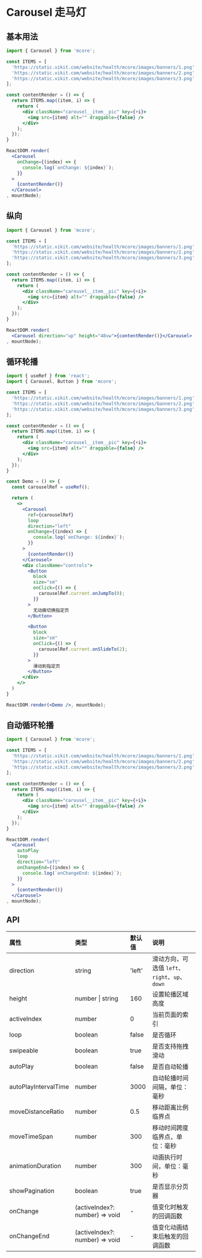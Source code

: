 # Carousel 走马灯



## 基本用法
```jsx
import { Carousel } from 'mcore';

const ITEMS = [
  'https://static.vikit.com/website/health/mcore/images/banners/1.png',
  'https://static.vikit.com/website/health/mcore/images/banners/2.png',
  'https://static.vikit.com/website/health/mcore/images/banners/3.png',
];

const contentRender = () => {
  return ITEMS.map((item, i) => {
    return (
      <div className="carousel__item__pic" key={+i}>
        <img src={item} alt="" draggable={false} />
      </div>
    );
  });
}

ReactDOM.render(
  <Carousel
    onChange={(index) => {
      console.log(`onChange: ${index}`);
    }}
  >
    {contentRender()}
  </Carousel>
, mountNode);
```



## 纵向
```jsx
import { Carousel } from 'mcore';

const ITEMS = [
  'https://static.vikit.com/website/health/mcore/images/banners/1.png',
  'https://static.vikit.com/website/health/mcore/images/banners/2.png',
  'https://static.vikit.com/website/health/mcore/images/banners/3.png',
];

const contentRender = () => {
  return ITEMS.map((item, i) => {
    return (
      <div className="carousel__item__pic" key={+i}>
        <img src={item} alt="" draggable={false} />
      </div>
    );
  });
}

ReactDOM.render(
  <Carousel direction="up" height="48vw">{contentRender()}</Carousel>
, mountNode);
```



## 循环轮播
```jsx
import { useRef } from 'react';
import { Carousel, Button } from 'mcore';

const ITEMS = [
  'https://static.vikit.com/website/health/mcore/images/banners/1.png',
  'https://static.vikit.com/website/health/mcore/images/banners/2.png',
  'https://static.vikit.com/website/health/mcore/images/banners/3.png',
];

const contentRender = () => {
  return ITEMS.map((item, i) => {
    return (
      <div className="carousel__item__pic" key={+i}>
        <img src={item} alt="" draggable={false} />
      </div>
    );
  });
}

const Demo = () => {
  const carouselRef = useRef();

  return (
    <>
      <Carousel
        ref={carouselRef}
        loop
        direction="left"
        onChange={(index) => {
          console.log(`onChange: ${index}`);
        }}
      >
        {contentRender()}
      </Carousel>
      <div className="controls">
        <Button
          block
          size="sm"
          onClick={() => {
            carouselRef.current.onJumpTo(0);
          }}
        >
          无动画切换指定页
        </Button>

        <Button
          block
          size="sm"
          onClick={() => {
            carouselRef.current.onSlideTo(2);
          }}
        >
          滑动到指定页
        </Button>
      </div>
    </>
  )
}

ReactDOM.render(<Demo />, mountNode);
```



## 自动循环轮播
```jsx
import { Carousel } from 'mcore';

const ITEMS = [
  'https://static.vikit.com/website/health/mcore/images/banners/1.png',
  'https://static.vikit.com/website/health/mcore/images/banners/2.png',
  'https://static.vikit.com/website/health/mcore/images/banners/3.png',
];

const contentRender = () => {
  return ITEMS.map((item, i) => {
    return (
      <div className="carousel__item__pic" key={+i}>
        <img src={item} alt="" draggable={false} />
      </div>
    );
  });
}

ReactDOM.render(
  <Carousel
    autoPlay
    loop
    direction="left"
    onChangeEnd={(index) => {
      console.log(`onChangeEnd: ${index}`);
    }}
  >
    {contentRender()}
  </Carousel>
, mountNode);
```



## API

| 属性 | 类型 | 默认值 | 说明 |
| :--- | :--- | :--- | :--- |
| direction | string | 'left' | 滑动方向，可选值 `left`、`right`、`up`、`down` |
| height | number \| string | 160 | 设置轮播区域高度 |
| activeIndex | number | 0 | 当前页面的索引 |
| loop | boolean | false | 是否循环 |
| swipeable | boolean | true | 是否支持拖拽滑动 |
| autoPlay | boolean | false | 是否自动轮播 |
| autoPlayIntervalTime | number | 3000 | 自动轮播时间间隔，单位：毫秒 |
| moveDistanceRatio | number | 0.5 | 移动距离比例临界点 |
| moveTimeSpan | number | 300 | 移动时间跨度临界点，单位：毫秒 |
| animationDuration | number | 300 | 动画执行时间，单位：毫秒 |
| showPagination | boolean | true | 是否显示分页器 |
| onChange | (activeIndex?: number) => void | - | 值变化时触发的回调函数 |
| onChangeEnd | (activeIndex?: number) => void | - | 值变化动画结束后触发的回调函数 |
